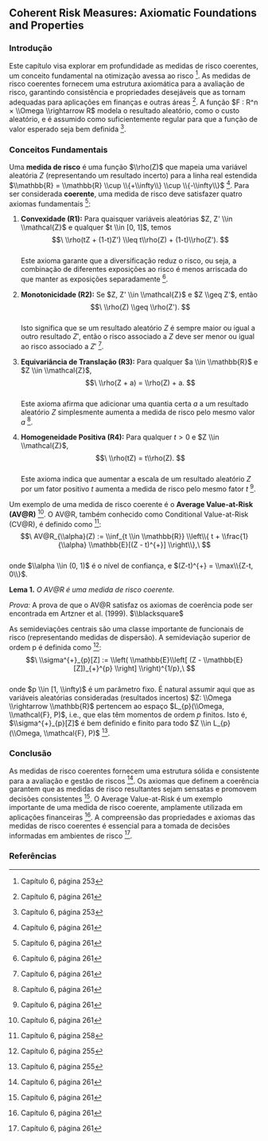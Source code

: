 ## Coherent Risk Measures: Axiomatic Foundations and Properties

### Introdução
Este capítulo visa explorar em profundidade as medidas de risco coerentes, um conceito fundamental na otimização avessa ao risco [^1]. As medidas de risco coerentes fornecem uma estrutura axiomática para a avaliação de risco, garantindo consistência e propriedades desejáveis que as tornam adequadas para aplicações em finanças e outras áreas [^2]. A função $F : R^n × \\Omega \\rightarrow R$ modela o resultado aleatório, como o custo aleatório, e é assumido como suficientemente regular para que a função de valor esperado seja bem definida [^1].

### Conceitos Fundamentais

Uma **medida de risco** é uma função $\\rho(Z)$ que mapeia uma variável aleatória $Z$ (representando um resultado incerto) para a linha real estendida $\\mathbb{R} = \\mathbb{R} \\cup \\{+\\infty\\} \\cup \\{-\\infty\\}$ [^3]. Para ser considerada **coerente**, uma medida de risco deve satisfazer quatro axiomas fundamentais [^4]:

1.  **Convexidade (R1):** Para quaisquer variáveis aleatórias $Z, Z' \\in \\mathcal{Z}$ e qualquer $t \\in [0, 1]$, temos
    $$\
    \\rho(tZ + (1-t)Z') \\leq t\\rho(Z) + (1-t)\\rho(Z').
    $$\
    Este axioma garante que a diversificação reduz o risco, ou seja, a combinação de diferentes exposições ao risco é menos arriscada do que manter as exposições separadamente [^4].

2.  **Monotonicidade (R2):** Se $Z, Z' \\in \\mathcal{Z}$ e $Z \\geq Z'$, então
    $$\
    \\rho(Z) \\geq \\rho(Z').
    $$\
    Isto significa que se um resultado aleatório $Z$ é sempre maior ou igual a outro resultado $Z'$, então o risco associado a $Z$ deve ser menor ou igual ao risco associado a $Z'$ [^4].

3.  **Equivariância de Translação (R3):** Para qualquer $a \\in \\mathbb{R}$ e $Z \\in \\mathcal{Z}$,
    $$\
    \\rho(Z + a) = \\rho(Z) + a.
    $$\
    Este axioma afirma que adicionar uma quantia certa $a$ a um resultado aleatório $Z$ simplesmente aumenta a medida de risco pelo mesmo valor $a$ [^4].

4.  **Homogeneidade Positiva (R4):** Para qualquer $t > 0$ e $Z \\in \\mathcal{Z}$,
    $$\
    \\rho(tZ) = t\\rho(Z).
    $$\
    Este axioma indica que aumentar a escala de um resultado aleatório $Z$ por um fator positivo $t$ aumenta a medida de risco pelo mesmo fator $t$ [^4].

Um exemplo de uma medida de risco coerente é o **Average Value-at-Risk (AV@R)** [^4]. O AV@R, também conhecido como Conditional Value-at-Risk (CV@R), é definido como [^5]:
$$\
AV@R_{\\alpha}(Z) := \\inf_{t \\in \\mathbb{R}} \\left\\{ t + \\frac{1}{\\alpha} \\mathbb{E}[(Z - t)^{+}] \\right\\},\
$$\
onde $\\alpha \\in (0, 1)$ é o nível de confiança, e $(Z-t)^{+} = \\max\\{Z-t, 0\\}$.

**Lema 1.** *O AV@R é uma medida de risco coerente.*

*Prova:* A prova de que o AV@R satisfaz os axiomas de coerência pode ser encontrada em Artzner et al. (1999). $\\blacksquare$

As semideviações centrais são uma classe importante de funcionais de risco (representando medidas de dispersão). A semideviação superior de ordem p é definida como [^6]:
$$\
\\sigma^{+}_{p}[Z] := \\left( \\mathbb{E}\\left[ (Z - \\mathbb{E}[Z])_{+}^{p} \\right] \\right)^{1/p},\
$$\
onde $p \\in [1, \\infty)$ é um parâmetro fixo. É natural assumir aqui que as variáveis aleatórias consideradas (resultados incertos) $Z: \\Omega \\rightarrow \\mathbb{R}$ pertencem ao espaço $L_{p}(\\Omega, \\mathcal{F}, P)$, i.e., que elas têm momentos de ordem $p$ finitos. Isto é, $\\sigma^{+}_{p}[Z]$ é bem definido e finito para todo $Z \\in L_{p}(\\Omega, \\mathcal{F}, P)$ [^6].

### Conclusão
As medidas de risco coerentes fornecem uma estrutura sólida e consistente para a avaliação e gestão de riscos [^4]. Os axiomas que definem a coerência garantem que as medidas de risco resultantes sejam sensatas e promovem decisões consistentes [^4]. O Average Value-at-Risk é um exemplo importante de uma medida de risco coerente, amplamente utilizada em aplicações financeiras [^4]. A compreensão das propriedades e axiomas das medidas de risco coerentes é essencial para a tomada de decisões informadas em ambientes de risco [^4].

### Referências
[^1]: Capítulo 6, página 253
[^2]: Capítulo 6, página 261
[^3]: Capítulo 6, página 261
[^4]: Capítulo 6, página 261
[^5]: Capítulo 6, página 258
[^6]: Capítulo 6, página 255
<!-- END -->